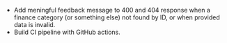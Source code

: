 - Add meningful feedback message to 400 and 404 response when a finance category (or something else) not found by ID, or when provided data is invalid.
- Build CI pipeline with GitHub actions.
